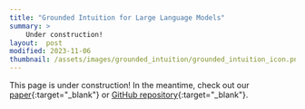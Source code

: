 ```yaml
---
title: "Grounded Intuition for Large Language Models"
summary: >
    Under construction!
layout:  post
modified: 2023-11-06
thumbnail: /assets/images/grounded_intuition/grounded_intuition_icon.png
---
```

<style>
.responsive-wrap iframe{ max-width: 100%; aspect-ratio: 16 / 9; }
</style>

This page is under construction! In the meantime, check out our [paper](https://arxiv.org/abs/2311.02069){:target="_blank"} or [GitHub repository](https://github.com/ahwang16/grounded-intuition-gpt-vision){:target="_blank"}.